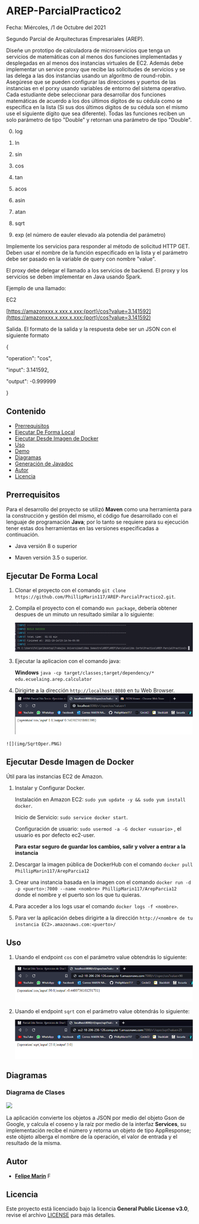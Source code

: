 # AREP-ParcialPractico2

Fecha: Miércoles, /1 de Octubre del 2021

Segundo Parcial de Arquitecturas Empresariales (AREP).

Diseñe un prototipo de calculadora de microservicios que tenga un servicios de matemáticas con al menos dos funciones implementadas y desplegadas en al menos dos instancias virtuales de EC2. Además debe implementar un service proxy que recibe las solicitudes de servicios y se las delega a las dos instancias usando un algoritmo de round-robin. Asegúrese que se pueden configurar las direcciones y puertos de las instancias en el porxy usando variables de entorno del sistema operativo. Cada estudiante debe seleccionar para desarrollar dos funciones matemáticas de acuerdo a los dos últimos dígitos de su cédula como se especifica en la lista (Si sus dos últimos dígitos de su cédula son el mismo use el siguiente dígito que sea diferente). Todas las funciones reciben un solo parámetro de tipo "Double" y retornan una parámetro de tipo "Double".

0. log

1. ln

2. sin

3. cos

4. tan

5. acos

6. asin

7. atan

8. sqrt

9. exp (el número de eauler elevado ala potendia del parámetro)


Implemente los servicios para responder al método de solicitud HTTP GET. Deben usar el nombre de la función especificado en la lista y el parámetro debe ser pasado en la variable de query con nombre "value".

  

El proxy debe delegar el llamado a los servicios de backend. El proxy y los servicios se deben implementar en Java usando Spark.  

  

  

Ejemplo de una llamado:

  

EC2

[https://amazonxxx.x.xxx.x.xxx:{port}/cos?value=3.141592](https://amazonxxx.x.xxx.x.xxx:{port}/cos?value=3.141592)

  

Salida. El formato de la salida y la respuesta debe ser un JSON con el siguiente formato

  

{

  

"operation": "cos",

  

"input": 3.141592,

  

"output": -0.999999

  

}

## Contenido

  - [Prerrequisitos](#prerrequisitos)
  - [Ejecutar De Forma Local](#ejecutar-de-forma-local)
  - [Ejecutar Desde Imagen de Docker](#ejecutar-desde-Imagen-de-docker)
  - [Uso](#uso)
  - [Demo](#demo)
  - [Diagramas](#diagramas)
  - [Generación de Javadoc](#generación-de-javadoc)
  - [Autor](#autor)
  - [Licencia](#licencia)

## Prerrequisitos

Para el desarrollo del proyecto se utilizó **Maven** como una herramienta para la construcción y gestión del mismo, el código fue desarrollado con el lenguaje de programación **Java**; por lo tanto se requiere para su ejecución tener estas dos herramientas en las versiones especificadas a continuación.

  - Java versión 8 o superior
  
  - Maven versión 3.5 o superior.

## Ejecutar De Forma Local

  1. Clonar el proyecto con el comando `git clone https://github.com/PhillipMarin117/AREP-ParcialPractico2.git`.
  2. Compila el proyecto con el comando `mvn package`, debería obtener despues de un minuto un resultado similar a lo siguiente:

     ![](img/package.PNG)
     
  3. Ejecutar la aplicacion con el comando java:
      
      **Windows** `java -cp target/classes;target/dependency/* edu.ecuelaing.arep.calculator`
      
 
  4. Dirigirte a la dirección `http://localhost:8080` en tu Web Browser.
	![](img/CosOper.PNG)
	
	![](img/SqrtOper.PNG)
	

## Ejecutar Desde Imagen de Docker
   Útil para las instancias EC2 de Amazon.
   
   1. Instalar y Configurar Docker.

      Instalación en Amazon EC2: `sudo yum update -y && sudo yum install docker`.
      
      Inicio de Servicio: `sudo service docker start`.
      
      Configuración de usuario: `sudo usermod -a -G docker <usuario>` , el usuario es por defecto ec2-user.
      
      **Para estar seguro de guardar los cambios, salir y volver a entrar a la instancia**

   2. Descargar la imagen pública de DockerHub con el comando `docker pull PhillipMarin117/ArepParcia12`
   3. Crear una instancia basada en la imagen con el comando `docker run -d -p <puerto>:7000 --name <nombre> PhillipMarin117/ArepParcia12` donde el nombre y el puerto son los que tu quieras.
   4. Para acceder a los logs usar el comando `docker logs -f <nombre>`.
   5. Para ver la aplicación debes dirigirte a la dirección `http://<nombre de tu instancia EC2>.amazonaws.com:<puerto>/`

## Uso

  
  1. Usando el endpoint `cos` con el parámetro value obtendrás lo siguiente:

     ![](img/AWSOperCos.PNG)

  2. Usando el endpoint `sqrt` con el parámetro value obtendrás lo siguiente:

     ![](img/AWSOperSqrt.PNG)
     

## Diagramas

### Diagrama de Clases

![](img/CDiagrama.png)

La aplicación convierte los objetos a JSON por medio del objeto Gson de Google, y calcula el coseno y la raíz por medio de la interfaz **Services**, su implementación recibe el número y retorna un objeto de tipo AppResponse; este objeto alberga el nombre de la operación, el valor de entrada y el resultado de la misma.

## Autor

  - **[Felipe Marín](https://github.com/PhillipMarin117)**
F
## Licencia

Este proyecto está licenciado bajo la licencia **General Public License v3.0**, revise el archivo [LICENSE](LICENSE) para más detalles.
